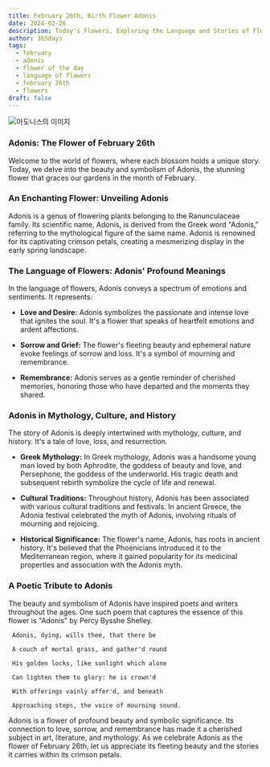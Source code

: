 ```yaml
---
title: February 26th, Birth Flower Adonis
date: 2024-02-26
description: Today's Flowers, Exploring the Language and Stories of Flowers Adonis
author: 365days
tags:
  - february
  - adonis
  - flower of the day
  - language of flowers
  - february 26th
  - flowers
draft: false
---
```


![아도니스의 이미지](https://cdn.pixabay.com/photo/2016/04/12/17/25/pheasants-eye-1324890_1280.jpg#center)


### Adonis: The Flower of February 26th

Welcome to the world of flowers, where each blossom holds a unique story. Today, we delve into the beauty and symbolism of Adonis, the stunning flower that graces our gardens in the month of February.

### An Enchanting Flower: Unveiling Adonis

Adonis is a genus of flowering plants belonging to the Ranunculaceae family. Its scientific name, Adonis, is derived from the Greek word "Adonis," referring to the mythological figure of the same name. Adonis is renowned for its captivating crimson petals, creating a mesmerizing display in the early spring landscape.

### The Language of Flowers: Adonis' Profound Meanings

In the language of flowers, Adonis conveys a spectrum of emotions and sentiments. It represents:

- **Love and Desire:** Adonis symbolizes the passionate and intense love that ignites the soul. It's a flower that speaks of heartfelt emotions and ardent affections.

- **Sorrow and Grief:** The flower's fleeting beauty and ephemeral nature evoke feelings of sorrow and loss. It's a symbol of mourning and remembrance.

- **Remembrance:** Adonis serves as a gentle reminder of cherished memories, honoring those who have departed and the moments they shared.

### Adonis in Mythology, Culture, and History

The story of Adonis is deeply intertwined with mythology, culture, and history. It's a tale of love, loss, and resurrection.

- **Greek Mythology:** In Greek mythology, Adonis was a handsome young man loved by both Aphrodite, the goddess of beauty and love, and Persephone, the goddess of the underworld. His tragic death and subsequent rebirth symbolize the cycle of life and renewal.

- **Cultural Traditions:** Throughout history, Adonis has been associated with various cultural traditions and festivals. In ancient Greece, the Adonia festival celebrated the myth of Adonis, involving rituals of mourning and rejoicing.

- **Historical Significance:** The flower's name, Adonis, has roots in ancient history. It's believed that the Phoenicians introduced it to the Mediterranean region, where it gained popularity for its medicinal properties and association with the Adonis myth.

### A Poetic Tribute to Adonis

The beauty and symbolism of Adonis have inspired poets and writers throughout the ages. One such poem that captures the essence of this flower is "Adonis" by Percy Bysshe Shelley.

	 Adonis, dying, wills thee, that there be
	
	 A couch of mortal grass, and gather'd round
	
	 His golden locks, like sunlight which alone
	
	 Can lighten them to glory: he is crown'd
	
	 With offerings vainly offer'd, and beneath
	
	 Approaching steps, the voice of mourning sound.

 Adonis is a flower of profound beauty and symbolic significance. Its connection to love, sorrow, and remembrance has made it a cherished subject in art, literature, and mythology. As we celebrate Adonis as the flower of February 26th, let us appreciate its fleeting beauty and the stories it carries within its crimson petals.



